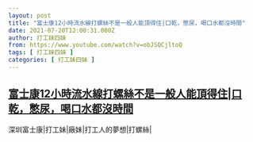 ```yaml
---
layout: post
title: "富士康12小時流水線打螺絲不是一般人能頂得住|口乾，憋尿，喝口水都沒時間"
date: 2021-07-20T12:00:31.000Z
author: 打工妹四妹
from: https://www.youtube.com/watch?v=obJSQCjltoQ
tags: [ 打工妹四妹 ]
categories: [ 打工妹四妹 ]
---
```

<!--1626782431000-->
[富士康12小時流水線打螺絲不是一般人能頂得住|口乾，憋尿，喝口水都沒時間](https://www.youtube.com/watch?v=obJSQCjltoQ)
------

<div>
深圳富士康|打工妹|廠妹|打工人的夢想|打螺絲|
</div>
